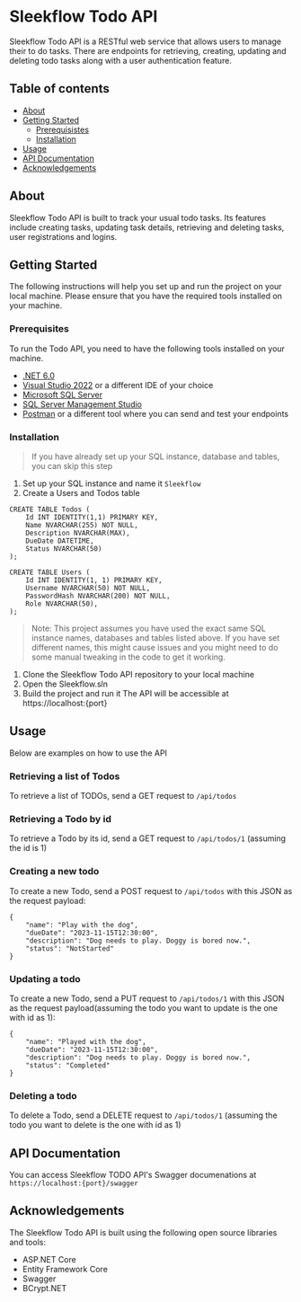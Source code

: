# Sleekflow Todo API

Sleekflow Todo API is a RESTful web service that allows users to manage their to do tasks. There are endpoints for retrieving, creating, updating and deleting todo tasks along with a user authentication feature.

## Table of contents

- [About](#about)
- [Getting Started](#getting-started)
    - [Prerequisistes](#prerequisites)
    - [Installation](#installation)
- [Usage](#usage)
- [API Documentation](#api-documentation)
- [Acknowledgements](#acknowledgements)

## About

Sleekflow Todo API is built to track your usual todo tasks. Its features include creating tasks, updating task details, retrieving and deleting tasks, user registrations and logins. 

## Getting Started

The following instructions will help you set up and run the project on your local machine. Please ensure that you have the required tools installed on your machine.

### Prerequisites

To run the Todo API, you need to have the following tools installed on your machine.

- [.NET 6.0](https://dotnet.microsoft.com/en-us/download/dotnet/6.0)
- [Visual Studio 2022](https://visualstudio.microsoft.com/vs/) or a different IDE of your choice
- [Microsoft SQL Server](https://www.microsoft.com/en-my/sql-server/sql-server-downloads)
- [SQL Server Management Studio](https://learn.microsoft.com/en-us/sql/ssms/download-sql-server-management-studio-ssms?view=sql-server-ver16)
- [Postman](https://www.postman.com/downloads/) or a different tool where you can send and test your endpoints

### Installation
> If you have already set up your SQL instance, database and tables, you can skip this step
1. Set up your SQL instance and name it `Sleekflow`
2. Create a Users and Todos table
```
CREATE TABLE Todos (
    Id INT IDENTITY(1,1) PRIMARY KEY,
    Name NVARCHAR(255) NOT NULL,
    Description NVARCHAR(MAX),
    DueDate DATETIME,
    Status NVARCHAR(50)
);

CREATE TABLE Users (
    Id INT IDENTITY(1, 1) PRIMARY KEY,
    Username NVARCHAR(50) NOT NULL,
    PasswordHash NVARCHAR(200) NOT NULL,
    Role NVARCHAR(50),
);
```

> Note: This project assumes you have used the exact same SQL instance names, databases and tables listed above. If you have set different names, this might cause issues and you might need to do some manual tweaking in the code to get it working. 
1. Clone the Sleekflow Todo API repository to your local machine
2. Open the Sleekflow.sln
3. Build the project and run it
    The API will be accessible at https://localhost:{port}

## Usage

Below are examples on how to use the API

### Retrieving a list of Todos

To retrieve a list of TODOs, send a GET request to `/api/todos`

### Retrieving a Todo by id

To retrieve a Todo by its id, send a GET request to `/api/todos/1` (assuming the id is 1)

### Creating a new todo

To create a new Todo, send a POST request to `/api/todos` with this JSON as the request payload:
```
{
    "name": "Play with the dog",
    "dueDate": "2023-11-15T12:30:00",
    "description": "Dog needs to play. Doggy is bored now.",
    "status": "NotStarted"
}
```

### Updating a todo

To create a new Todo, send a PUT request to `/api/todos/1` with this JSON as the request payload(assuming the todo you want to update is the one with id as 1):
```
{
    "name": "Played with the dog",
    "dueDate": "2023-11-15T12:30:00",
    "description": "Dog needs to play. Doggy is bored now.",
    "status": "Completed"
}
```

### Deleting a todo

To delete a Todo, send a DELETE request to `/api/todos/1` (assuming the todo you want to delete is the one with id as 1)

## API Documentation

You can access Sleekflow TODO API's Swagger documenations at `https://localhost:{port}/swagger`

## Acknowledgements

The Sleekflow Todo API is built using the following open source libraries and tools:

- ASP.NET Core
- Entity Framework Core
- Swagger
- BCrypt.NET